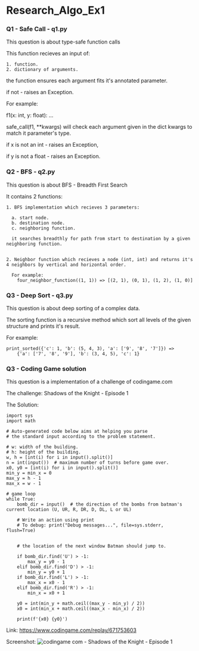 # Research_Algo_Ex1

### Q1 - Safe Call - q1.py
  This question is about type-safe function calls
  
  This function recieves an input of:
  
    1. function.
    2. dictionary of arguments.
  the function ensures each argument fits it's annotated parameter.
  
  if not - raises an Exception.
  
  For example: 
  
  f1(x: int, y: float): ...
  
  safe_call(f1, **kwargs) will check each argument given in the dict kwargs to match it parameter's type.
  
  if x is not an int - raises an Exception, 
  
  if y is not a float - raises an Exception.
  
### Q2 - BFS - q2.py
  This question is about BFS - Breadth First Search
  
  It contains 2 functions:
    
    1. BFS implementation which recieves 3 parameters:
    
      a. start node.
      b. destination node.
      c. neighboring function.
      
      it searches breadthly for path from start to destination by a given neighboring function.
      
      
    2. Neighbor function which recieves a node (int, int) and returns it's 4 neighbors by vertical and horizontal order.
      
      For example:
        four_neighbor_function((1, 1)) => [(2, 1), (0, 1), (1, 2), (1, 0)]
        
### Q3 - Deep Sort - q3.py
  This question is about deep sorting of a complex data.
  
  The sorting function is a recursive method which sort all levels of the given structure and prints it's result.
  
  For example:
  
    print_sorted({'c': 1, 'b': (5, 4, 3), 'a': ['9', '8', '7']}) => 
        {'a': ['7', '8', '9'], 'b': (3, 4, 5), 'c': 1}
        
### Q3 - Coding Game solution
  This question is a implementation of a challenge of codingame.com
  
  The challenge: Shadows of the Knight - Episode 1

  The Solution:
  
    import sys
    import math

    # Auto-generated code below aims at helping you parse
    # the standard input according to the problem statement.

    # w: width of the building.
    # h: height of the building.
    w, h = [int(i) for i in input().split()]
    n = int(input())  # maximum number of turns before game over.
    x0, y0 = [int(i) for i in input().split()]
    min_y = min_x = 0
    max_y = h - 1
    max_x = w - 1

    # game loop
    while True:
        bomb_dir = input()  # the direction of the bombs from batman's current location (U, UR, R, DR, D, DL, L or UL)

        # Write an action using print
        # To debug: print("Debug messages...", file=sys.stderr, flush=True)


        # the location of the next window Batman should jump to.

        if bomb_dir.find('U') > -1:
            max_y = y0 - 1
        elif bomb_dir.find('D') > -1:
            min_y = y0 + 1
        if bomb_dir.find('L') > -1:
            max_x = x0 - 1
        elif bomb_dir.find('R') > -1:
            min_x = x0 + 1

        y0 = int(min_y + math.ceil((max_y - min_y) / 2))
        x0 = int(min_x + math.ceil((max_x - min_x) / 2))

        print(f'{x0} {y0}')
        
   Link: https://www.codingame.com/replay/671753603
   
   Screenshot: 
    ![codingame com - Shadows of the Knight - Episode 1](https://user-images.githubusercontent.com/71274563/201516449-7a8f1679-44ff-4580-98f1-885ad1af4f74.png)

      
